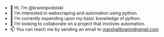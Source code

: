 - 👋 Hi, I’m @braninpodolski
- 👀 I’m interested in webscraping and automation using python.
- 🌱 I’m currently expanding upon my basic knowledge of python.
- 💞️ I’m looking to collaborate on a project that involves automation.
- 📫 You can reach me by sending an email to marshallbranin@gmail.com

<!---
braninpodolski/braninpodolski is a ✨ special ✨ repository because its `README.md` (this file) appears on your GitHub profile.
You can click the Preview link to take a look at your changes.
--->
